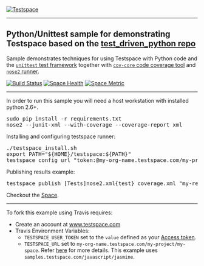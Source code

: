 [![Testspace](http://www.testspace.com/public/img/testspace_logo.png)](http://www.testspace.com)
***

## Python/Unittest sample for demonstrating Testspace based on the [test_driven_python repo](https://github.com/siddhi/test_driven_python)

Sample demonstrates techniques for using Testspace with Python code and the [`unittest` test framework](https://docs.python.org/2/library/unittest.html) together with [`cov-core` code coverage tool](https://pypi.python.org/pypi/cov-core) and [`nose2` runner](https://github.com/nose-devs/nose2).

[![Build Status](https://travis-ci.org/testspace-samples/python.unittest.svg?branch=master)](https://travis-ci.org/testspace-samples/python.unittest)
[![Space Health](https://samples.testspace.com/projects/91/spaces/310/badge)](https://samples.testspace.com/projects/91/spaces/310 "Test Cases")
[![Space Metric](https://samples.testspace.com/projects/91/spaces/310/metrics/209/badge)](https://samples.testspace.com/projects/91/spaces/310/metrics#metric-209 "Line/Statement Coverage")

***

In order to run this sample you will need a host workstation with installed python 2.6+.

<pre>
sudo pip install -r requirements.txt
nose2 --junit-xml --with-coverage --coverage-report xml
</pre>

Installing and configuring testspace runner:

<pre>
./testspace_install.sh
export PATH="${HOME}/testspace:${PATH}"
testspace config url "token:@my-org-name.testspace.com/my-project"
</pre>

Publishing results example: 

<pre>
testspace publish [Tests]nose2.xml{test} coverage.xml "my-reports-only-space"
</pre> 

Checkout the [Space](https://samples.testspace.com/projects/python/spaces/unittest). 

***

To fork this example using Travis requires:
  - Create an account at www.testspace.com
  - Travis Environment Variables:
    - `TESTSPACE_USER_TOKEN` set to the `value` defined as your [Access token](http://help.testspace.com/using-your-organization:user-settings).
    - `TESTSPACE_URL` set to `my-org-name.testspace.com/my-project/my-space`. Refer [here](http://help.testspace.com/reference:runner-reference#config) for more details. This example uses `samples.testspace.com/javascript/jasmine`.

